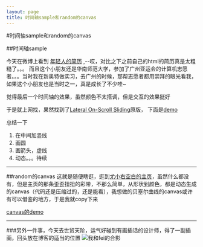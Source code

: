 ```yaml
---
layout: page
title: 时间轴sample和random的canvas
---
```

#时间轴sample和random的canvas

##时间轴sample


今天在微博上看到 [年轻人的简历](http://www.koppt.me/resume/ "title") ,--哎，对比之下之前自己的html的简历真是太粗糙了。。。
而且这个小朋友还是华南师范大学，参加了广州亚运会的计算机志愿者。。。当时我在新奥特做实习，去广州的时候，那帮志愿者都用崇拜的眼光看我，如果这个小朋友也是当时之一，真是成长了不少哇~

觉得最后一个时间轴的效果，虽然颜色不太搭调，但是交互的效果挺好

于是就上网找，果然找到了[Lateral On-Scroll Sliding](http://tympanus.net/codrops/2011/12/05/lateral-on-scroll-sliding-with-jquery/ "title")原版，
下面是[demo](http://wtt9906.github.com/jekyll_demo/scrolltest.html "title")

总结一下

1. 在中间加竖线
2. 画圆
3. 画箭头，虚线
4. 动态。。。待续

***

##random的canvas
这就是随便瞎逛，逛到[尤小右空白的主页](http://www.evanyou.me/?from=inf&wvr=5&loc=infblog "title")，虽然什么都没有，但是主页的那条歪歪扭扭的彩带，不那么简单，从形状到颜色，都是动态生成的canvas（代码还是压缩过的，还是能看），我想做的贝塞尔曲线的canvas或许有可以借鉴的地方，于是我就copy下来

[canvas的demo](http://wtt9906.github.com/jekyll_demo/evanYou.html "title")

***

###另外一件事，今天去世贸天阶，运气好碰到有画插话的设计师，得了一副插画，回头放在博客的适当的位置
![我和fei的合影]("http://wtt9906.github.com/jekyll_demo/image/feiandme.jpg")


